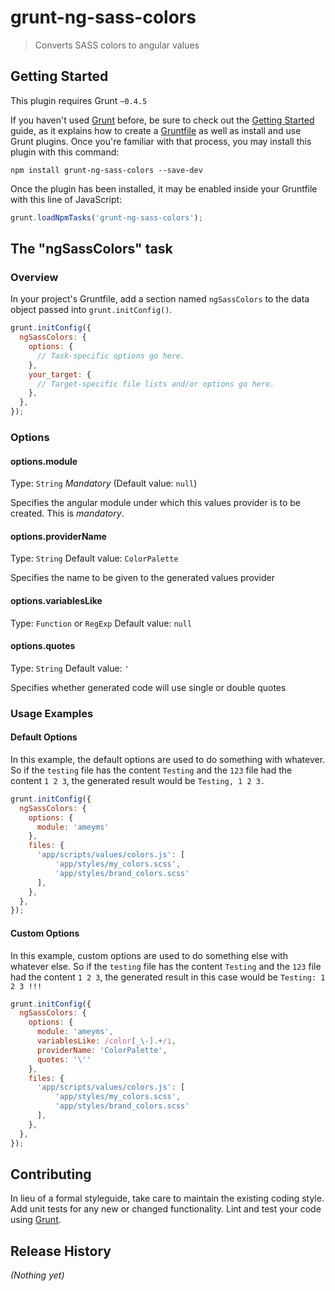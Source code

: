 # grunt-ng-sass-colors

> Converts SASS colors to angular values

## Getting Started
This plugin requires Grunt `~0.4.5`

If you haven't used [Grunt](http://gruntjs.com/) before, be sure to check out the [Getting Started](http://gruntjs.com/getting-started) guide, as it explains how to create a [Gruntfile](http://gruntjs.com/sample-gruntfile) as well as install and use Grunt plugins. Once you're familiar with that process, you may install this plugin with this command:

```shell
npm install grunt-ng-sass-colors --save-dev
```

Once the plugin has been installed, it may be enabled inside your Gruntfile with this line of JavaScript:

```js
grunt.loadNpmTasks('grunt-ng-sass-colors');
```

## The "ngSassColors" task

### Overview
In your project's Gruntfile, add a section named `ngSassColors` to the data object passed into `grunt.initConfig()`.

```js
grunt.initConfig({
  ngSassColors: {
    options: {
      // Task-specific options go here.
    },
    your_target: {
      // Target-specific file lists and/or options go here.
    },
  },
});
```

### Options


#### options.module
Type: `String`
*Mandatory* (Default value: `null`)

Specifies the angular module under which this values provider is to be created.
This is *mandatory*.


#### options.providerName
Type: `String`
Default value: `ColorPalette`

Specifies the name to be given to the generated values provider


#### options.variablesLike
Type: `Function` or `RegExp`
Default value: `null`


#### options.quotes
Type: `String`
Default value: `'`

Specifies whether generated code will use single or double quotes

### Usage Examples

#### Default Options
In this example, the default options are used to do something with whatever. So if the `testing` file has the content `Testing` and the `123` file had the content `1 2 3`, the generated result would be `Testing, 1 2 3.`

```js
grunt.initConfig({
  ngSassColors: {
    options: {
      module: 'ameyms'
    },
    files: {
      'app/scripts/values/colors.js': [
          'app/styles/my_colors.scss',
          'app/styles/brand_colors.scss'
      ],
    },
  },
});
```

#### Custom Options
In this example, custom options are used to do something else with whatever else. So if the `testing` file has the content `Testing` and the `123` file had the content `1 2 3`, the generated result in this case would be `Testing: 1 2 3 !!!`

```js
grunt.initConfig({
  ngSassColors: {
    options: {
      module: 'ameyms',
      variablesLike: /color[_\-].+/i,
      providerName: 'ColorPalette',
      quotes: '\''
    },
    files: {
      'app/scripts/values/colors.js': [
          'app/styles/my_colors.scss',
          'app/styles/brand_colors.scss'
      ],
    },
  },
});
```

## Contributing
In lieu of a formal styleguide, take care to maintain the existing coding style. Add unit tests for any new or changed functionality. Lint and test your code using [Grunt](http://gruntjs.com/).

## Release History
_(Nothing yet)_
